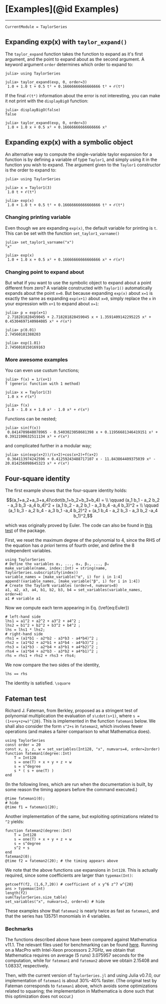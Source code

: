 # [Examples](@id Examples)
---

```@meta
CurrentModule = TaylorSeries
```
## Expanding exp(x) with `taylor_expand()`
The `taylor_expand` function takes the function to expand as it's first argument, and the point to expand about as the second argument.
A keyword argument `order` determines which order to expand to:
```@repl taylor_expand
julia> using TaylorSeries

julia> taylor_expand(exp, 0, order=3)
 1.0 + 1.0 t + 0.5 t² + 0.16666666666666666 t³ + 𝒪(t⁴)
```

If the final `𝒪(t⁴)` information about the error is not interesting, you can make it not print with the `displayBigO` function:
```
julia> displayBigO(false)
false

julia> taylor_expand(exp, 0, order=3)
 1.0 + 1.0 x + 0.5 x² + 0.16666666666666666 x³
```

## Expanding exp(x) with a symbolic object
An alternative way to compute the single-variable taylor expansion for a function is by defining a variable of type `Taylor1`,
and simply using it in the function you wish to expand. The argument given to the `Taylor1` constructor is the order
to expand to:

```@repl Taylor1_variable
julia> using TaylorSeries

julia> x = Taylor1(3)
 1.0 t + 𝒪(t⁴)

julia> exp(x)
 1.0 + 1.0 t + 0.5 t² + 0.16666666666666666 t³ + 𝒪(t⁴)
```

### Changing printing variable
Even though we are expanding `exp(x)`, the default variable for printing is `t`. This can be set with the function `set_taylor1_varname()`

```@repl Taylor1_variable
julia> set_taylor1_varname("x")
"x"

julia> exp(x)
 1.0 + 1.0 x + 0.5 x² + 0.16666666666666666 x³ + 𝒪(x⁴)
```

### Changing point to expand about
But what if you want to use the symbolic object to expand about a point different from zero?
A variable constructed with `Taylor1()` automatically expands about the point `x=0`. But because expanding 
`exp(x)` about `x=1` is exactly the same as expanding `exp(x+1)` about `x=0`, simply replace the `x` in your expression with `x+1` to expand about `x=1`:
```@repl Taylor1_variable
julia> p = exp(x+1)
 2.718281828459045 + 2.718281828459045 x + 1.3591409142295225 x² + 0.45304697140984085 x³ + 𝒪(x⁴)

julia> p(0.01)
2.74560101388203

julia> exp(1.01)
2.7456010150169163
```

### More awesome examples
You can even use custum functions;
```@repl Taylor1_variable
julia> f(x) = 1/(x+1)
f (generic function with 1 method)

julia> x = Taylor1(3)
 1.0 x + 𝒪(x⁴)

julia> f(x)
 1.0 - 1.0 x + 1.0 x² - 1.0 x³ + 𝒪(x⁴)
```

Functions can be nested;
```@repl Taylor1_variable
julia> sin(f(x))
 0.8414709848078965 - 0.5403023058681398 x + 0.11956681346419151 x² + 0.3912190632511134 x³ + 𝒪(x⁴)
```

and complicated further in a modular way;
```@repl Taylor1_variable
julia> sin(exp(x+2))/(x+2)+cos(x+2)+f(x+2)
 0.364113974242596 + 0.41259243488717107 x - 11.843864409375039 x² - 20.814256098645323 x³ + 𝒪(x⁴)
```



## Four-square identity

The first example shows that the four-square identity holds:
```math
(a_1+a_2+a_3+a_4)\cdot(b_1+b_2+b_3+b_4) = \\
  \qquad (a_1 b_1 - a_2 b_2 - a_3 b_3 -a_4 b_4)^2 +
  (a_1 b_2 - a_2 b_1 - a_3 b_4 -a_4 b_3)^2 + \\
  \qquad (a_1 b_3 - a_2 b_4 - a_3 b_1 -a_4 b_2)^2 +
  (a_1 b_4 - a_2 b_3 - a_3 b_2 -a_4 b_1)^2,
```
which was originally proved by Euler. The code can also be found in
[this test](https://github.com/JuliaDiff/TaylorSeries.jl/blob/master/test/identities_Euler.jl) of the package.

First, we reset the maximum degree of the polynomial to 4, since the RHS
of the equation has *a priori* terms of fourth order, and define the 8
independent variables.

```@repl euler
using TaylorSeries
# Define the variables α₁, ..., α₄, β₁, ..., β₄
make_variable(name, index::Int) = string(name, TaylorSeries.subscriptify(index))
variable_names = [make_variable("α", i) for i in 1:4]
append!(variable_names, [make_variable("β", i) for i in 1:4])
# Create the TaylorN variables (order=4, numvars=8)
a1, a2, a3, a4, b1, b2, b3, b4 = set_variables(variable_names, order=4)
a1 # variable a1
```

Now we compute each term appearing in Eq. (\ref{eq:Euler})

```@repl euler
# left-hand side
lhs1 = a1^2 + a2^2 + a3^2 + a4^2 ;
lhs2 = b1^2 + b2^2 + b3^2 + b4^2 ;
lhs = lhs1 * lhs2;
# right-hand side
rhs1 = (a1*b1 - a2*b2 - a3*b3 - a4*b4)^2 ;
rhs2 = (a1*b2 + a2*b1 + a3*b4 - a4*b3)^2 ;
rhs3 = (a1*b3 - a2*b4 + a3*b1 + a4*b2)^2 ;
rhs4 = (a1*b4 + a2*b3 - a3*b2 + a4*b1)^2 ;
rhs = rhs1 + rhs2 + rhs3 + rhs4;
```

We now compare the two sides of the identity,

```@repl euler
lhs == rhs
```

The identity is satisfied. ``\square``



## Fateman test

Richard J. Fateman, from Berkley, proposed as a stringent test
of polynomial multiplication
the evaluation of ``s\cdot(s+1)``, where ``s = (1+x+y+z+w)^{20}``. This is
implemented in
the function `fateman1` below. We shall also consider the form
``s^2+s`` in `fateman2`,
which involves fewer operations (and makes a fairer comparison to what
Mathematica does).

```@repl fateman
using TaylorSeries
const order = 20
const x, y, z, w = set_variables(Int128, "x", numvars=4, order=2order)
function fateman1(degree::Int)
    T = Int128
    s = one(T) + x + y + z + w
    s = s^degree
    s * ( s + one(T) )
end
```

(In the following lines, which are run when the documentation is built,
by some reason the timing appears before the command executed.)

```@repl fateman
@time fateman1(0);
# hide
@time f1 = fateman1(20);
```

Another implementation of the same, but exploiting optimizations
related to `^2` yields:

```@repl fateman
function fateman2(degree::Int)
    T = Int128
    s = one(T) + x + y + z + w
    s = s^degree
    s^2 + s
end
fateman2(0);
@time f2 = fateman2(20); # the timing appears above
```

We note that the above functions use expansions in `Int128`. This is actually
required, since some coefficients are larger than `typemax(Int)`:

```@repl fateman
getcoeff(f2, (1,6,7,20)) # coefficient of x y^6 z^7 w^{20}
ans > typemax(Int)
length(f2)
sum(TaylorSeries.size_table)
set_variables("x", numvars=2, order=6) # hide
```

These examples show that
`fateman2` is nearly twice as fast as `fateman1`, and that the series has 135751
monomials in 4 variables.


### Bechmarks

The functions described above have been compared against Mathematica v11.1.
The relevant files used for benchmarking can be found
[here](https://github.com/JuliaDiff/TaylorSeries.jl/tree/master/perf).
Running on a MacPro with Intel-Xeon processors 2.7GHz, we obtain that
Mathematica requires on average (5 runs) 3.075957 seconds for the computation,
while for `fateman1` and `fateman2` above we obtain 2.15408 and 1.08337,
respectively.

Then, with the current version of `TaylorSeries.jl` and using Julia v0.7.0,
our implementation of `fateman1` is about 30%-40% faster.
(The original test by Fateman corresponds to `fateman1` above, which
avoids some optimizations related to squaring; the implementation in Mathematica
is done such that this optimization does not occur.)

